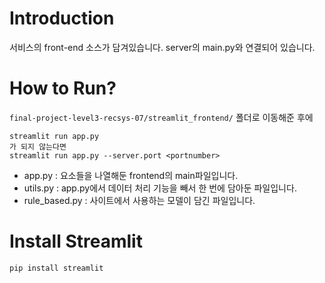 # Introduction
서비스의 front-end 소스가 담겨있습니다. server의 main.py와 연결되어 있습니다.

# How to Run?
`final-project-level3-recsys-07/streamlit_frontend/` 폴더로 이동해준 후에
```
streamlit run app.py
가 되지 않는다면
streamlit run app.py --server.port <portnumber>
```
- app.py : 요소들을 나열해둔 frontend의 main파일입니다.
- utils.py : app.py에서 데이터 처리 기능을 빼서 한 번에 담아둔 파일입니다.
- rule_based.py : 사이트에서 사용하는 모델이 담긴 파일입니다.

# Install Streamlit
```
pip install streamlit
```